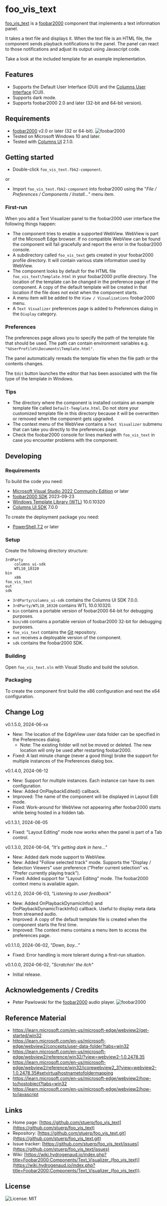 
# foo_vis_text

[foo_vis_text](https://github.com/stuerp/foo_vis_text/releases) is a [foobar2000](https://www.foobar2000.org/) component that implements a text information panel.

It takes a text file and displays it. When the text file is an HTML file, the component sends playback notifications to the panel. The panel can react to those notifications and adjust its output using Javascript code.

Take a look at the included template for an example implementation.

## Features

* Supports the Default User Interface (DUI) and the [Columns User Interface](https://yuo.be/columns-ui) (CUI).
* Supports dark mode.
* Supports foobar2000 2.0 and later (32-bit and 64-bit version).

## Requirements

* [foobar2000](https://www.foobar2000.org/download) v2.0 or later (32 or 64-bit). ![foobar2000](https://www.foobar2000.org/button-small.png)
* Tested on Microsoft Windows 10 and later.
* Tested with [Columns UI](https://yuo.be/columns-ui) 2.1.0.

## Getting started

* Double-click `foo_vis_text.fbk2-component`.

or

* Import `foo_vis_text.fbk2-component` into foobar2000 using the "*File / Preferences / Components / Install...*" menu item.

### First-run

When you add a Text Visualizer panel to the foobar2000 user interface the following things happen:

* The component tries to enable a supported WebView. WebView is part of the Microsoft Edge browser. If no compatible WebView can be found the component will fail gracefully and report the error in the foobar2000 console.
* A subdirectory called `foo_vis_text` gets created in your foobar2000 profile directory. It will contain various state information used by WebView.
* The component looks by default for the HTML file `foo_vis_text\Template.html` in your foobar2000 profile directory. The location of the template can be changed in the preference page of the component. A copy of the default template will be created in that location if the file does not exist when the component starts.
* A menu item will be added to the `View / Visualizations` foobar2000 menu.
* A `Text Visualizer` preferences page is added to Preferences dialog in the `Display` category.

### Preferences

The preferences page allows you to specify the path of the template file that should be used. The path can contain environment variables e.g. `"%UserProfile%\Documents\Template.html"`.

The panel automatically rereads the template file when the file path or the contents changes.

The `Edit` button launches the editor that has been associated with the file type of the template in Windows.

### Tips

* The directory where the component is installed contains an example template file called `Default-Template.html`. Do not store your customized template file in this directory because it will be overwritten or removed when the component gets upgraded.
* The context menu of the WebView contains a `Text Visualizer` submenu that can take you directly to the preferences page.
* Check the foobar2000 console for lines marked with `foo_vis_text` in case you encounter problems with the component.

## Developing

### Requirements

To build the code you need:

* [Microsoft Visual Studio 2022 Community Edition](https://visualstudio.microsoft.com/downloads/) or later
* [foobar2000 SDK](https://www.foobar2000.org/SDK) 2023-09-23
* [Windows Template Library (WTL)](https://github.com/Win32-WTL/WTL) 10.0.10320
* [Columns UI SDK](https://yuo.be/columns-ui-sdk) 7.0.0

To create the deployment package you need:

* [PowerShell 7.2](https://github.com/PowerShell/PowerShell) or later

### Setup

Create the following directory structure:

    3rdParty
        columns_ui-sdk
        WTL10_10320
    bin
        x86
    foo_vis_text
    out
    sdk

* `3rdParty/columns_ui-sdk` contains the Columns UI SDK 7.0.0.
* `3rdParty/WTL10_10320` contains WTL 10.0.10320.
* `bin` contains a portable version of foobar2000 64-bit for debugging purposes.
* `bin/x86` contains a portable version of foobar2000 32-bit for debugging purposes.
* `foo_vis_text` contains the [Git](https://github.com/stuerp/foo_vis_text) repository.
* `out` receives a deployable version of the component.
* `sdk` contains the foobar2000 SDK.

### Building

Open `foo_vis_text.sln` with Visual Studio and build the solution.

### Packaging

To create the component first build the x86 configuration and next the x64 configuration.

## Change Log

v0.1.5.0, 2024-06-xx

* New: The location of the EdgeView user data folder can be specified in the Preferences dialog.
  * Note: The existing folder will not be moved or deleted. The new location will only be used after restarting foobar2000.
* Fixed: A last minute change (never a good thing) broke the support for multiple instances of the Preferences dialog box.

v0.1.4.0, 2024-06-12

* New: Support for multiple instances. Each instance can have its own configuration.
* New: Added OnPlaybackEdited() callback.
* Improved: The name of the component will be displayed in Layout Edit mode.
* Fixed: Work-around for WebView not appearing after foobar2000 starts while being hosted in a hidden tab.

v0.1.3.1, 2024-06-05

* Fixed: "Layout Editing" mode now works when the panel is part of a Tab control.

v0.1.3.0, 2024-06-04, *"It's getting dark in here..."*

* New: Added dark mode support to WebView.
* New: Added "Follow selected track" mode. Supports the "Display / Selection Viewers" user preference ("Prefer current selection" vs. "Prefer currently playing track").
* Fixed: Added support for "Layout Editing" mode. The foobar2000 context menu is available again.

v0.1.2.0, 2024-06-03, *"Listening to user feedback"*

* New: Added OnPlaybackDynamicInfo() and OnPlaybackDynamicTrackInfo() callback. Useful to display meta data from streamed audio.
* Improved: A copy of the default template file is created when the component starts the first time.
* Improved: The context menu contains a menu item to access the preferences page.

v0.1.1.0, 2024-06-02, *"Down, boy..."*

* Fixed: Error handling is more tolerant during a first-run situation.

v0.1.0.0, 2024-06-02, *"Scratchin' the itch"*

* Initial release.

## Acknowledgements / Credits

* Peter Pawlowski for the [foobar2000](https://www.foobar2000.org/) audio player. ![foobar2000](https://www.foobar2000.org/button-small.png)

## Reference Material

* https://learn.microsoft.com/en-us/microsoft-edge/webview2/get-started/win32
* https://learn.microsoft.com/en-us/microsoft-edge/webview2/concepts/user-data-folder?tabs=win32
* https://learn.microsoft.com/en-us/microsoft-edge/webview2/reference/win32/?view=webview2-1.0.2478.35
* https://learn.microsoft.com/en-us/microsoft-edge/webview2/reference/win32/icorewebview2_3?view=webview2-1.0.2478.35#setvirtualhostnametofoldermapping
* https://learn.microsoft.com/en-us/microsoft-edge/webview2/how-to/hostobject?tabs=win32
* https://learn.microsoft.com/en-us/microsoft-edge/webview2/how-to/javascript

## Links

* Home page: [https://github.com/stuerp/foo_vis_text](https://github.com/stuerp/foo_vis_text)
* Repository: [https://github.com/stuerp/foo_vis_text.git](https://github.com/stuerp/foo_vis_text.git)
* Issue tracker: [https://github.com/stuerp/foo_vis_text/issues](https://github.com/stuerp/foo_vis_text/issues)
* Wiki: [https://wiki.hydrogenaud.io/index.php?title=Foobar2000:Components/Text_Visualizer_(foo_vis_text)](https://wiki.hydrogenaud.io/index.php?title=Foobar2000:Components/Text_Visualizer_(foo_vis_text)).

## License

![License: MIT](https://img.shields.io/badge/license-MIT-yellow.svg)
